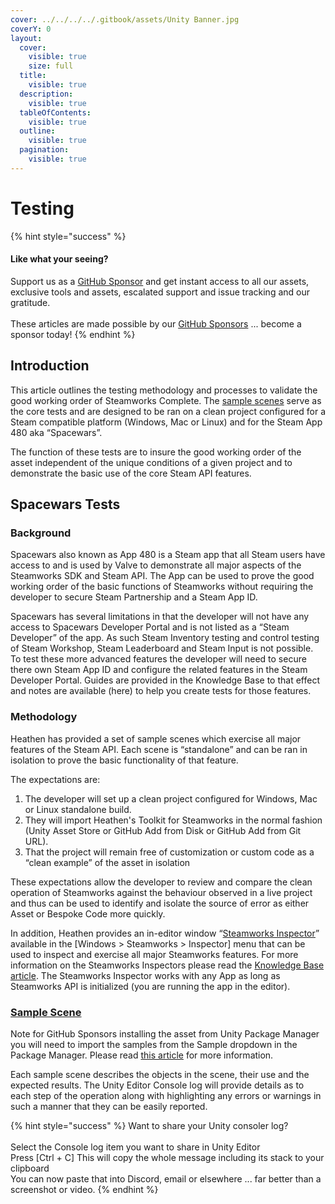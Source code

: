 ```yaml
---
cover: ../../../../.gitbook/assets/Unity Banner.jpg
coverY: 0
layout:
  cover:
    visible: true
    size: full
  title:
    visible: true
  description:
    visible: true
  tableOfContents:
    visible: true
  outline:
    visible: true
  pagination:
    visible: true
---
```


# Testing

{% hint style="success" %}
#### Like what your seeing?

Support us as a [GitHub Sponsor](../../../../where-to-buy/become-a-sponsor.md) and get instant access to all our assets, exclusive tools and assets, escalated support and issue tracking and our gratitude.\
\
These articles are made possible by our [GitHub Sponsors](../../../../where-to-buy/become-a-sponsor.md) ... become a sponsor today!
{% endhint %}

## Introduction

This article outlines the testing methodology and processes to validate the good working order of Steamworks Complete. The [sample scenes](../../learning.md) serve as the core tests and are designed to be ran on a clean project configured for a Steam compatible platform (Windows, Mac or Linux) and for the Steam App 480 aka “Spacewars”.

The function of these tests are to insure the good working order of the asset independent of the unique conditions of a given project and to demonstrate the basic use of the core Steam API features.&#x20;

## Spacewars Tests

### Background

Spacewars also known as App 480 is a Steam app that all Steam users have access to and is used by Valve to demonstrate all major aspects of the Steamworks SDK and Steam API. The App can be used to prove the good working order of the basic functions of Steamworks without requiring the developer to secure Steam Partnership and a Steam App ID.

Spacewars has several limitations in that the developer will not have any access to Spacewars Developer Portal and is not listed as a “Steam Developer” of the app. As such Steam Inventory testing and control testing of Steam Workshop, Steam Leaderboard and Steam Input is not possible. To test these more advanced features the developer will need to secure there own Steam App ID and configure the related features in the Steam Developer Portal. Guides are provided in the Knowledge Base to that effect and notes are available (here) to help you create tests for those features.

### Methodology

Heathen has provided a set of sample scenes which exercise all major features of the Steam API. Each scene is “standalone” and can be ran in isolation to prove the basic functionality of that feature.

The expectations are:

1. The developer will set up a clean project configured for Windows, Mac or Linux standalone build.
2. They will import Heathen's Toolkit for Steamworks in the normal fashion (Unity Asset Store or GitHub Add from Disk or GitHub Add from Git URL).
3. That the project will remain free of customization or custom code as a “clean example” of the asset in isolation

These expectations allow the developer to review and compare the clean operation of Steamworks against the behaviour observed in a live project and thus can be used to identify and isolate the source of error as either Asset or Bespoke Code more quickly.

In addition, Heathen provides an in-editor window “[Steamworks Inspector](./)” available in the \[Windows > Steamworks > Inspector] menu that can be used to inspect and exercise all major Steamworks features. For more information on the Steamworks Inspectors please read the [Knowledge Base article](./). The Steamworks Inspector works with any App as long as Steamworks API is initialized (you are running the app in the editor).

### [Sample Scene](../../learning.md)

Note for GitHub Sponsors installing the asset from Unity Package Manager you will need to import the samples from the Sample dropdown in the Package Manager. Please read [this article](../../learning.md) for more information.

Each sample scene describes the objects in the scene, their use and the expected results. The Unity Editor Console log will provide details as to each step of the operation along with highlighting any errors or warnings in such a manner that they can be easily reported.

{% hint style="success" %}
Want to share your Unity consoler log?\
\
Select the Console log item you want to share in Unity Editor\
Press \[Ctrl + C] This will copy the whole message including its stack to your clipboard\
You can now paste that into Discord, email or elsewhere ... far better than a screenshot or video.
{% endhint %}

